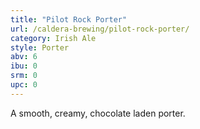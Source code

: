 ```yaml
---
title: "Pilot Rock Porter"
url: /caldera-brewing/pilot-rock-porter/
category: Irish Ale
style: Porter
abv: 6
ibu: 0
srm: 0
upc: 0
---
```

A smooth, creamy, chocolate laden porter.
